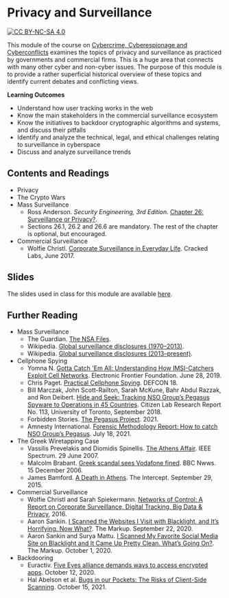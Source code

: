 # Privacy and Surveillance


[![CC BY-NC-SA 4.0][cc-by-nc-sa-shield]][cc-by-nc-sa]

[cc-by-nc-sa]: http://creativecommons.org/licenses/by-nc-sa/4.0/
[cc-by-nc-sa-shield]: https://img.shields.io/badge/License-CC%20BY--NC--SA%204.0-lightgrey.svg


This module of the course on [Cybercrime, Cyberespionage and Cyberconflicts](https://github.com/0xjet/ccc) examines the topics of privacy and surveillance as practiced by governments and commercial firms. This is a huge area that connects with many other cyber and non-cyber issues. The purpose of this module is to provide a rather superficial historical overview of these topics and identify current debates and conflicting views.

**Learning Outcomes** 
* Understand how user tracking works in the web
* Know the main stakeholders in the commercial surveillance ecosystem
* Know the initiatives to backdoor cryptographic algorithms and systems, and discuss their pitfalls
* Identify and analyze the technical, legal, and ethical challenges relating to surveillance in cyberspace
* Discuss and analyze surveillance trends


## Contents and Readings

* Privacy
* The Crypto Wars
* Mass Surveillance
    * Ross Anderson. _Security Engineering, 3rd Edition_. [Chapter 26: Surveillance or Privacy?](https://www.cl.cam.ac.uk/~rja14/book.html).
    * Sections 26.1, 26.2 and 26.6 are mandatory. The rest of the chapter is optional, but encouraged.
* Commercial Surveillance
    * Wolfie Christl. [Corporate Surveillance in Everyday Life](https://crackedlabs.org/en/corporate-surveillance). Cracked Labs, June 2017.


## Slides

The slides used in class for this module are available [here](https://tbd).


## Further Reading

* Mass Surveillance
    * The Guardian. [The NSA Files](https://www.theguardian.com/us-news/the-nsa-files).
    * Wikipedia. [Global surveillance disclosures (1970–2013)](https://en.wikipedia.org/wiki/Global_surveillance_disclosures_(1970%E2%80%932013)).
    * Wikipedia. [Global surveillance disclosures (2013–present)](https://en.wikipedia.org/wiki/Global_surveillance_disclosures_(2013%E2%80%93present)).
* Cellphone Spying
    * Yomna N. [Gotta Catch 'Em All: Understanding How IMSI-Catchers Exploit Cell Networks](https://www.eff.org/wp/gotta-catch-em-all-understanding-how-imsi-catchers-exploit-cell-networks). Electronic Frontier Foundation. June 28, 2019.
    * Chris Paget. [Practical Cellphone Spying](https://www.youtube.com/watch?v=fQSu9cBaojc). DEFCON 18.
    * Bill Marczak, John Scott-Railton, Sarah McKune, Bahr Abdul Razzak, and Ron
Deibert. [Hide and Seek: Tracking NSO Group’s Pegasus Spyware to Operations in 45 Countries](https://tspace.library.utoronto.ca/bitstream/1807/95391/1/Report%23113--hide%20and%20seek.pdf). Citizen Lab Research Report No. 113, University of Toronto, September 2018.
    * Forbidden Stories. [The Pegasus Project](https://forbiddenstories.org/case/the-pegasus-project/). 2021.
    * Amnesty International. [Forensic Methodology Report: How to catch NSO Group’s Pegasus](https://www.amnesty.org/en/latest/research/2021/07/forensic-methodology-report-how-to-catch-nso-groups-pegasus/). July 18, 2021.
* The Greek Wiretapping Case
    * Vassilis Prevelakis and Diomidis Spinellis. [The Athens Affair](https://spectrum.ieee.org/the-athens-affair). IEEE Spectrum. 29 June 2007.
    * Malcolm Brabant. [Greek scandal sees Vodafone fined](http://news.bbc.co.uk/2/hi/business/6182647.stm). BBC Nwws. 15 December 2006.
    * James Bamford. [A Death in Athens](https://theintercept.com/2015/09/28/death-athens-rogue-nsa-operation/). The Intercept. September 29, 2015.
* Commercial Surveillance
    * Wolfie Christl and Sarah Spiekermann. [Networks of Control: A Report on Corporate Surveillance, Digital Tracking, Big Data & Privacy](https://crackedlabs.org/en/networksofcontrol), 2016.
    * Aaron Sankin. [I Scanned the Websites I Visit with Blacklight, and It’s Horrifying. Now What?](https://themarkup.org/ask-the-markup/2020/09/22/i-scanned-the-websites-i-visit-with-blacklight-and-its-horrifying-now-what). The Markup. September 22, 2020.
    * Aaron Sankin and Surya Mattu. [I Scanned My Favorite Social Media Site on Blacklight and It Came Up Pretty Clean. What’s Going On?](https://themarkup.org/ask-the-markup/2020/10/01/i-scanned-my-favorite-social-media-site-on-blacklight-and-it-came-up-pretty-clean-whats-going-on). The Markup. October 1, 2020.
* Backdooring
    * Euractiv. [Five Eyes alliance demands ways to access encrypted apps](https://www.euractiv.com/section/cybersecurity/news/five-eyes-alliance-demands-ways-to-access-encrypted-apps/). October 12, 2020.
    * Hal Abelson et al. [Bugs in our Pockets: The Risks of Client-Side Scanning](https://arxiv.org/abs/2110.07450). October 15, 2021.

